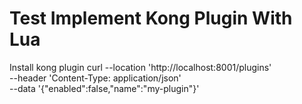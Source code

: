 # Test Implement Kong Plugin With Lua

Install kong plugin
curl --location 'http://localhost:8001/plugins' \
--header 'Content-Type: application/json' \
--data '{"enabled":false,"name":"my-plugin"}'
